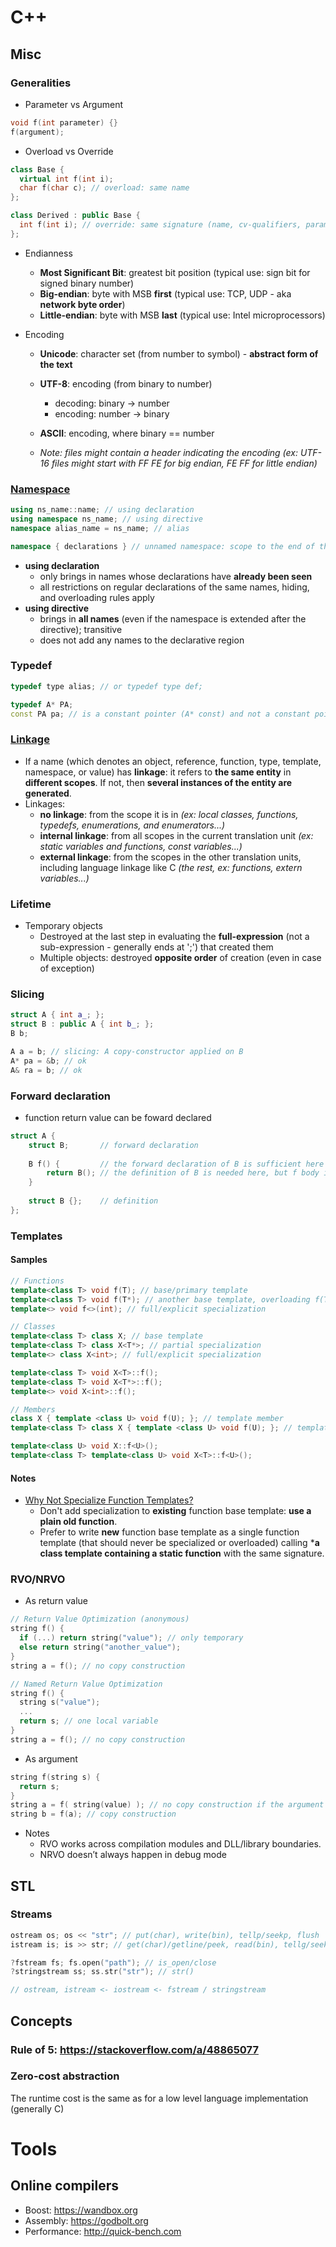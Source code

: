 # C++
## Misc
### Generalities
* Parameter vs Argument
```c++
void f(int parameter) {}
f(argument);
```

* Overload vs Override
```c++
class Base {
  virtual int f(int i);
  char f(char c); // overload: same name
};

class Derived : public Base {
  int f(int i); // override: same signature (name, cv-qualifiers, parameter types) + virtual base
};
```

* Endianness
  * **Most Significant Bit**: greatest bit position (typical use: sign bit for signed binary number)
  * **Big-endian**: byte with MSB **first** (typical use: TCP, UDP - aka **network byte order**)
  * **Little-endian**: byte with MSB **last** (typical use: Intel microprocessors)

* Encoding
  * **Unicode**: character set (from number to symbol) - **abstract form of the text**
  * **UTF-8**: encoding (from binary to number)
    * decoding: binary -> number
    * encoding: number -> binary
  * **ASCII**: encoding, where binary == number
  
  * *Note: files might contain a header indicating the encoding (ex: UTF-16 files might start with FF FE for big endian, FE FF for little endian)*
  
### [Namespace](http://en.cppreference.com/w/cpp/language/namespace)
```c++
using ns_name::name; // using declaration
using namespace ns_name; // using directive
namespace alias_name = ns_name; // alias

namespace { declarations } // unnamed namespace: scope to the end of the translation unit + internal linkage
```
* **using declaration**
  * only brings in names whose declarations have **already been seen**
  * all restrictions on regular declarations of the same names, hiding, and overloading rules apply
* **using directive**
  * brings in **all names** (even if the namespace is extended after the directive); transitive
  * does not add any names to the declarative region

### Typedef
```c++
typedef type alias; // or typedef type def;

typedef A* PA;
const PA pa; // is a constant pointer (A* const) and not a constant pointee (const A*)
```

### [Linkage](http://en.cppreference.com/w/cpp/language/storage_duration#Linkage)
* If a name (which denotes an object, reference, function, type, template, namespace, or value) has **linkage**: it refers to **the same entity** in **different scopes**.
If not, then **several instances of the entity are generated**.
* Linkages:
  * **no linkage**: from the scope it is in *(ex: local classes, functions, typedefs, enumerations, and enumerators...)*
  * **internal linkage**: from all scopes in the current translation unit *(ex: static variables and functions, const variables...)*
  * **external linkage**: from the scopes in the other translation units, including language linkage like C *(the rest, ex: functions, extern variables...)*

### Lifetime
* Temporary objects
  * Destroyed at the last step in evaluating the **full-expression** (not a sub-expression - generally ends at ';') that created them
  * Multiple objects: destroyed **opposite order** of creation (even in case of exception)

### Slicing
```c++
struct A { int a_; };
struct B : public A { int b_; }; 
B b;

A a = b; // slicing: A copy-constructor applied on B
A* pa = &b; // ok
A& ra = b; // ok
```

### Forward declaration
* function return value can be foward declared
```c++
struct A {
    struct B;       // forward declaration
    
    B f() {         // the forward declaration of B is sufficient here
        return B(); // the definition of B is needed here, but f body is only evaluated after the full declaration of A
    }
   
    struct B {};    // definition
};
```
### Templates
#### Samples
```c++
// Functions
template<class T> void f(T); // base/primary template
template<class T> void f(T*); // another base template, overloading f(T)
template<> void f<>(int); // full/explicit specialization

// Classes
template<class T> class X; // base template
template<class T> class X<T*>; // partial specialization
template<> class X<int>; // full/explicit specialization

template<class T> void X<T>::f();
template<class T> void X<T*>::f();
template<> void X<int>::f();

// Members
class X { template <class U> void f(U); }; // template member
template<class T> class X { template <class U> void f(U); }; // template class and member

template<class U> void X::f<U>();
template<class T> template<class U> void X<T>::f<U>();
```
#### Notes
* [Why Not Specialize Function Templates?](http://www.gotw.ca/publications/mill17.htm)
  * Don't add specialization to **existing** function base template: **use a plain old function**.
  * Prefer to write **new** function base template as a single function template (that should never be specialized or overloaded) calling ***a class template containing a static function** with the same signature.

### RVO/NRVO
* As return value
```c++
// Return Value Optimization (anonymous)
string f() {
  if (...) return string("value"); // only temporary
  else return string("another_value");
}
string a = f(); // no copy construction

// Named Return Value Optimization
string f() {
  string s("value");
  ...
  return s; // one local variable
}
string a = f(); // no copy construction
```
* As argument
```c++
string f(string s) {
  return s;
}
string a = f( string(value) ); // no copy construction if the argument is a temporary
string b = f(a); // copy construction
```
* Notes
  * RVO works across compilation modules and DLL/library boundaries.
  * NRVO doesn’t always happen in debug mode

## STL
### Streams
```c++
ostream os; os << "str"; // put(char), write(bin), tellp/seekp, flush
istream is; is >> str; // get(char)/getline/peek, read(bin), tellg/seekg

?fstream fs; fs.open("path"); // is_open/close
?stringstream ss; ss.str("str"); // str()

// ostream, istream <- iostream <- fstream / stringstream
```

## Concepts
### Rule of 5: https://stackoverflow.com/a/48865077
### Zero-cost abstraction
The runtime cost is the same as for a low level language implementation (generally C)
# Tools
## Online compilers
* Boost: https://wandbox.org
* Assembly: https://godbolt.org
* Performance: http://quick-bench.com
